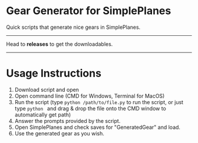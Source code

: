 # Gear Generator for SimplePlanes
Quick scripts that generate nice gears in SimplePlanes.
___
Head to **releases** to get the downloadables.
___
# Usage Instructions

1. Download script and open
2. Open command line (CMD for Windows, Terminal for MacOS)
3. Run the script (type `python /path/to/file.py` to run the script, or just type `python ` and drag & drop the file onto the CMD window to automatically get path)
4. Answer the prompts provided by the script.
5. Open SimplePlanes and check saves for "GeneratedGear" and load.
6. Use the generated gear as you wish.

